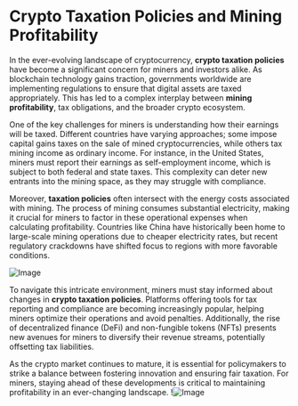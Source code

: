 # Crypto Taxation Policies and Mining Profitability

In the ever-evolving landscape of cryptocurrency, **crypto taxation policies** have become a significant concern for miners and investors alike. As blockchain technology gains traction, governments worldwide are implementing regulations to ensure that digital assets are taxed appropriately. This has led to a complex interplay between **mining profitability**, tax obligations, and the broader crypto ecosystem.

One of the key challenges for miners is understanding how their earnings will be taxed. Different countries have varying approaches; some impose capital gains taxes on the sale of mined cryptocurrencies, while others tax mining income as ordinary income. For instance, in the United States, miners must report their earnings as self-employment income, which is subject to both federal and state taxes. This complexity can deter new entrants into the mining space, as they may struggle with compliance.

Moreover, **taxation policies** often intersect with the energy costs associated with mining. The process of mining consumes substantial electricity, making it crucial for miners to factor in these operational expenses when calculating profitability. Countries like China have historically been home to large-scale mining operations due to cheaper electricity rates, but recent regulatory crackdowns have shifted focus to regions with more favorable conditions.

![Image](https://github.com/user-attachments/assets/3be06921-4469-491d-bd37-5f14c53422b7)

To navigate this intricate environment, miners must stay informed about changes in **crypto taxation policies**. Platforms offering tools for tax reporting and compliance are becoming increasingly popular, helping miners optimize their operations and avoid penalties. Additionally, the rise of decentralized finance (DeFi) and non-fungible tokens (NFTs) presents new avenues for miners to diversify their revenue streams, potentially offsetting tax liabilities.

As the crypto market continues to mature, it is essential for policymakers to strike a balance between fostering innovation and ensuring fair taxation. For miners, staying ahead of these developments is critical to maintaining profitability in an ever-changing landscape. !![Image](https://github.com/user-attachments/assets/3be06921-4469-491d-bd37-5f14c53422b7)